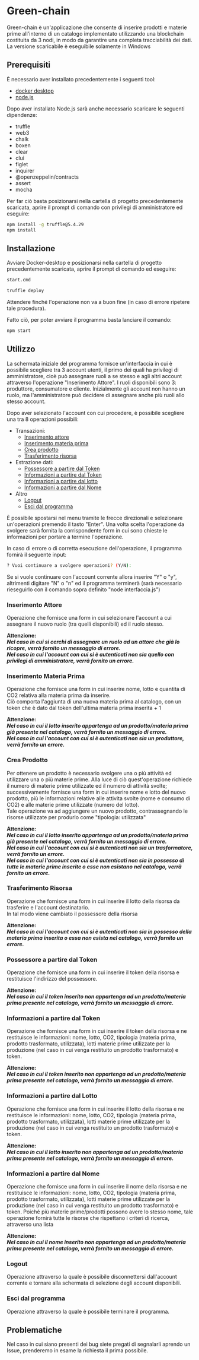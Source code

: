 # Green-chain 

Green-chain è un'applicazione che consente di inserire prodotti e materie prime all'interno di un catalogo implementato utilizzando una blockchain costituita da 3 nodi, in modo da garantire una completa tracciabilità dei dati. <br />
La versione scaricabile è eseguibile solamente in Windows

## Prerequisiti

È necessario aver installato precedentemente i seguenti tool:
- [docker desktop](https://www.docker.com/products/docker-desktop) 
- [node.js](https://nodejs.org/it/download/) 

Dopo aver installato Node.js sarà anche necessario scaricare le seguenti dipendenze:
- truffle 
- web3
- chalk
- boxen
- clear
- clui
- figlet
- inquirer
- @openzeppelin/contracts
- assert
- mocha

Per far ciò basta posizionarsi nella cartella di progetto precedentemente scaricata, aprire il prompt di comando con privilegi di amministratore ed eseguire:
```bash
npm install -g truffle@5.4.29
npm install
```


## Installazione

Avviare Docker-desktop e posizionarsi nella cartella di progetto precedentemente scaricata, aprire il prompt di comando ed eseguire:

```bash
start.cmd
```

```bash
truffle deploy
```

Attendere finché l'operazione non va a buon fine (in caso di errore ripetere tale procedura).

Fatto ciò, per poter avviare il programma basta lanciare il comando:

```bash
npm start
```

## Utilizzo

La schermata iniziale del programma fornisce un'interfaccia in cui è possibile scegliere tra 3 account utenti, il primo dei quali ha privilegi di amministratore, cioè
può assegnare ruoli a se stesso e agli altri account attraverso l'operazione "Inserimento Attore".
I ruoli disponibili sono 3: produttore, consumatore e cliente.
Inizialmente gli account non hanno un ruolo, ma l'amministratore può decidere di assegnare anche più ruoli allo stesso account.

Dopo aver selezionato l'account con cui procedere, è possibile scegliere una tra 8 operazioni possibili:
- Transazioni:
  - [Inserimento attore](#inserimento-attore)
  - [Inserimento materia prima](#inserimento-materia-prima)
  - [Crea prodotto](#crea-prodotto)
  - [Trasferimento risorsa](#trasferimento-risorsa)
- Estrazione dati:
  - [Possessore a partire dal Token](#possessore-a-partire-dal-token)
  - [Informazioni a partire dal Token](#informazioni-a-partire-dal-token)
  - [Informazioni a partire dal lotto](#informazioni-a-partire-dal-lotto)
  - [Informazioni a partire dal Nome](#informazioni-a-partire-dal-nome)
- Altro
  - [Logout](#logout)
  - [Esci dal programma](#esci-dal-programma)
  
  
  
 È possibile spostarsi nel menu tramite le frecce direzionali e selezionare un'operazioni premendo il tasto "Enter".
 Una volta scelta l'operazione da svolgere sarà fornita la corrispondente form in cui sono chieste le informazioni per portare a termine l'operazione. 

 In caso di errore o di corretta esecuzione dell'operazione, il programma fornirà il seguente input:
 
 ```bash
? Vuoi continuare a svolgere operazioni? (Y/N):
```
Se si vuole continuare con l'account corrente allora inserire "Y" o "y", altrimenti digitare "N" o "n" ed il programma terminerà (sarà necessario rieseguirlo con il comando sopra definito "node interfaccia.js")

### Inserimento Attore

Operazione che fornisce una form in cui selezionare l'account a cui assegnare il nuovo ruolo (tra quelli disponibili) ed il ruolo stesso. 

**Attenzione:** <br />
***Nel caso in cui si cerchi di assegnare un ruolo ad un attore che già lo ricopre, verrà fornito un messaggio di errore.*** <br />
***Nel caso in cui l'account con cui si è autenticati non sia quello con privilegi di amministratore, verrà fornito un errore.*** 

### Inserimento Materia Prima

Operazione che fornisce una form in cui inserire nome, lotto e quantita di CO2 relativa alla materia prima da inserire. <br />
Ciò comporta l'aggiunta di una nuova materia prima al catalogo, con un token che è dato dal token dell'ultima materia prima inserita + 1

**Attenzione:** <br />
***Nel caso in cui il lotto inserito appartenga ad un prodotto/materia prima già presente nel catalogo, verrà fornito un messaggio di errore.*** <br />
***Nel caso in cui l'account con cui si è autenticati non sia un produttore, verrà fornito un errore.***

### Crea Prodotto

Per ottenere un prodotto è necessario svolgere una o più attività ed utilizzare una o più materie prime. Alla luce di ciò quest'operazione richiede il numero di materie prime utilizzate ed il numero di attività svolte; successivamente fornisce una form in cui inserire nome e lotto del nuovo prodotto, più le informazioni relative alle attivita svolte (nome e consumo di CO2) e alle materie prime utilizzate (numero del lotto). <br />
Tale operazione va ad aggiungere un nuovo prodotto, contrassegnando le risorse utilizzate per produrlo come "tipologia: utilizzata" 

**Attenzione:** <br />
***Nel caso in cui il lotto inserito appartenga ad un prodotto/materia prima già presente nel catalogo, verrà fornito un messaggio di errore.*** <br />
***Nel caso in cui l'account con cui si è autenticati non sia un trasformatore, verrà fornito un errore.*** <br />
***Nel caso in cui l'account con cui si è autenticati non sia in possesso di tutte le materie prime inserite o esse non esistano nel catalogo, verrà fornito un errore.***


### Trasferimento Risorsa

Operazione che fornisce una form in cui inserire il lotto della risorsa da trasferire e l'account destinatario. <br />
In tal modo viene cambiato il possessore della risorsa


**Attenzione:** <br />
***Nel caso in cui l'account con cui si è autenticati non sia in possesso della materia prima inserita o essa non esista nel catalogo, verrà fornito un errore.***


 ### Possessore a partire dal Token

Operazione che fornisce una form in cui inserire il token della risorsa e restituisce l'indirizzo del possessore.

**Attenzione:** <br />
***Nel caso in cui il token inserito non appartenga ad un prodotto/materia prima presente nel catalogo, verrà fornito un messaggio di errore.*** <br />


### Informazioni a partire dal Token

Operazione che fornisce una form in cui inserire il token della risorsa e ne restituisce le informazioni: nome, lotto, CO2, tipologia (materia prima, prodotto trasformato, utilizzata), lotti materie prime utilizzate per la produzione (nel caso in cui venga restituito un prodotto trasformato) e token.

**Attenzione:** <br />
***Nel caso in cui il token inserito non appartenga ad un prodotto/materia prima presente nel catalogo, verrà fornito un messaggio di errore.*** <br />


### Informazioni a partire dal Lotto

Operazione che fornisce una form in cui inserire il lotto della risorsa e ne restituisce le informazioni: nome, lotto, CO2, tipologia (materia prima, prodotto trasformato, utilizzata), lotti materie prime utilizzate per la produzione (nel caso in cui venga restituito un prodotto trasformato) e token.

**Attenzione:** <br />
***Nel caso in cui il lotto inserito non appartenga ad un prodotto/materia prima presente nel catalogo, verrà fornito un messaggio di errore.*** <br />


### Informazioni a partire dal Nome

Operazione che fornisce una form in cui inserire il nome della risorsa e ne restituisce le informazioni: nome, lotto, CO2, tipologia (materia prima, prodotto trasformato, utilizzata), lotti materie prime utilizzate per la produzione (nel caso in cui venga restituito un prodotto trasformato) e token.
Poiché più materie prime/prodotti possono avere lo stesso nome, tale operazione fornirà tutte le risorse che rispettano i criteri di ricerca, attraverso una lista 

**Attenzione:** <br /> 
***Nel caso in cui il nome inserito non appartenga ad un prodotto/materia prima presente nel catalogo, verrà fornito un messaggio di errore.*** <br />

### Logout

Operazione attraverso la quale è possibile disconnettersi dall'account corrente e tornare alla schermata di selezione degli account disponibili.


### Esci dal programma

Operazione attraverso la quale è possibile terminare il programma.


 ## Problematiche
 
 Nel caso in cui siano presenti dei bug siete pregati di segnalarli aprendo un Issue, prenderemo in esame la richiesta il prima possibile.
 
 
 
